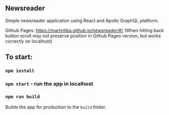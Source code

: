 ## Newsreader
Simple newsreader application using React and Apollo GraphQL platform.

Github Pages: https://martinliba.github.io/newsreader/#/
(When hitting back button scroll may not preserve position 
in Github Pages version, but works correctly on localhost)

## To start:

### `npm install`

### `npm start` - run the app in localhost

### `npm run build`

Builds the app for production to the `build` folder.




